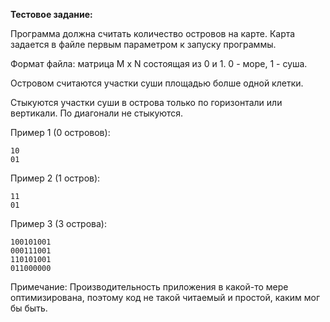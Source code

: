 **Тестовое задание:**

Программа должна считать количество островов на карте. Карта задается в файле первым параметром к запуску программы.

Формат файла: матрица M x N состоящая из 0 и 1. 0 - море, 1 - суша.

Островом считаются участки суши площадью болше одной клетки. 

Стыкуются участки суши в острова только по горизонтали или вертикали. По диагонали не стыкуются.

Пример 1 (0 островов):
```
10
01
```

Пример 2 (1 остров):
```
11
01
```

Пример 3 (3 острова):
```
100101001
000111001 
110101001
011000000
```

Примечание: Производительность приложения в какой-то мере оптимизирована, поэтому код не такой читаемый и простой, каким мог бы быть.
